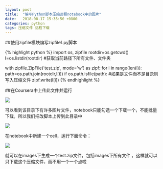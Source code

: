 ```yaml
---
layout: post
title:  "编写Python脚本压缩远程notebook中的图片"
date:   2018-08-17 15:35:50 +0800
categories: python
tags: 压缩文件 远程下载
---
```



##使用zipfile模块编写zipfile1.py脚本

{% highlight python %}
import os, zipfile
rootdir=os.getcwd()
l=os.listdir(rootdir)		#获取当前路径下所有文件、文件夹

with zipfile.ZipFile('test.zip', mode='w') as zipf:
    for i in range(len(l)):
        path=os.path.join(rootdir,l[i])
        if os.path.isfile(path):	#如果是文件而不是目录则写入压缩文件
            zipf.write(l[i])
{% endhighlight %}




##在Coursera中上传此文件并运行

![](http://ww1.sinaimg.cn/large/e3e031dfly1fwtpfqdh3sj205u0e6776.jpg)

可以看到该目录下有许多图片文件，notebook只能勾选一个下载一个，不能批量下载，所以我们把改脚本上传到此目录中

![](http://ww1.sinaimg.cn/large/e3e031dfly1fwtpjlwxk1j20ys0m8783.jpg)

在notebook中新建一个cell，运行下面命令：

![](http://ww1.sinaimg.cn/large/e3e031dfly1fwtpkdvhysj20zk0333yq.jpg)

就可以在images下生成一个test.zip文件，包括images下所有文件
，这样就可以只下载这个压缩文件，而不用一个一个点啦